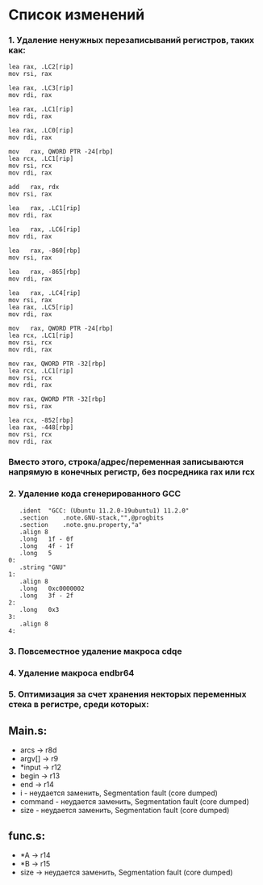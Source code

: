 # Список изменений
### 1. Удаление ненужных перезаписываний регистров, таких как:

``` 
lea	rax, .LC2[rip]
mov	rsi, rax
  ```
  ```
lea	rax, .LC3[rip] 
mov	rdi, rax
  ```
  ```
lea	rax, .LC1[rip]
mov	rdi, rax
```
```
lea	rax, .LC0[rip]
mov	rdi, rax
  ```
  
  ```
  mov	rax, QWORD PTR -24[rbp]
lea	rcx, .LC1[rip]
mov	rsi, rcx
mov	rdi, rax
  ```
  
  ```
  add	rax, rdx
mov	rsi, rax
  ```
  
  ```
  lea	rax, .LC1[rip]
mov	rdi, rax
  ```
  
  ```
  lea	rax, .LC6[rip]
mov	rdi, rax
  ```
  
  ```
  lea	rax, -860[rbp]
mov	rsi, rax
  ```
  
  ```
  lea	rax, -865[rbp]
mov	rdi, rax
  ```
  
  ```
  lea	rax, .LC4[rip]
mov	rsi, rax
lea	rax, .LC5[rip]
mov	rdi, rax
  ```
  
  ```
  mov	rax, QWORD PTR -24[rbp]
lea	rcx, .LC1[rip]
mov	rsi, rcx
mov	rdi, rax
  ```
  
  ```
mov	rax, QWORD PTR -32[rbp]
lea	rcx, .LC1[rip]
mov	rsi, rcx
mov	rdi, rax
```

```
mov	rax, QWORD PTR -32[rbp]
mov	rsi, rax
```

```
lea	rcx, -852[rbp]
lea	rax, -448[rbp]
mov	rsi, rcx
mov	rdi, rax
  ```
  
 ### Вместо этого, строка/адрес/переменная записываются напрямую в конечных регистр, без посредника rax или rcx
 ### 2. Удаление кода сгенерированного GCC
 ```
 	.ident	"GCC: (Ubuntu 11.2.0-19ubuntu1) 11.2.0"
	.section	.note.GNU-stack,"",@progbits
	.section	.note.gnu.property,"a"
	.align 8
	.long	1f - 0f
	.long	4f - 1f
	.long	5
0:
	.string	"GNU"
1:
	.align 8
	.long	0xc0000002
	.long	3f - 2f
2:
	.long	0x3
3:
	.align 8
4:
```
### 3. Повсеместное удаление макроса cdqe
### 4. Удаление макроса endbr64
### 5. Оптимизация за счет хранения некторых переменных стека в регистре, среди которых:
## Main.s:
* arcs -> r8d
* argv[] -> r9
* *input -> r12
* begin -> r13
* end -> r14
* i - неудается заменить, Segmentation fault (core dumped)
* command - неудается заменить, Segmentation fault (core dumped)
* size - неудается заменить, Segmentation fault (core dumped)
## func.s:
* *A -> r14
* *B -> r15
* size -> неудается заменить, Segmentation fault (core dumped)

